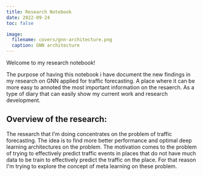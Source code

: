 ```yaml
---
title: Research Notebook
date: 2022-09-24
toc: false

image:
  filename: covers/gnn-architecture.png
  caption: GNN architecture
---
```


Welcome to my research notebook!

The purpose of having this notebook i have document the new findings in my research on GNN applied for traffic forecasting. A place where it can be more easy to annoted the most important information on the resaerch. As a type of diary that can easily show my current work and research development.

## Overview of the research:
The research that I'm doing concentrates on the problem of traffic forecasting. The idea is to find more better performance and optimal deep learning architectures on the problem. The motivation comes to the problem of trying to effectively predict traffic events in places that do not have much data to be train to effectively predict the traffic on the place. For that reason I'm trying to explore the concept of meta learning on these problem.


<!-- - It is your second brain 🧠, stored in future-proof Markdown files 
- Supports audio, video, images, math, code, [Mermaid](https://mermaid.live/) diagrams, and [much more](https://wowchemy.com/docs/content/writing-markdown-latex/)
- Edit your notes online in GitHub, or any Git-connected Markdown app such as [Obsidian](https://obsidian.md/) or [Visual Studio Code](https://vscode.dev/)

```markmap {height="200px"}
- Second Brain
  - **powerful** knowledge base
  - **easy**: just plain text Markdown files
  - all your thoughts are **connected**
  - highly **extensible**
  - **future-proof** & open source ❤️
```

## Public vs Private Second Brain

Choose between **publishing and sharing your knowledge online or creating a private second brain**.

To create an **open second brain**, share your knowledge with others [by deploying this template](https://wowchemy.com/hugo-themes/) as a public website.

To create a **private second brain** either:

- After deploying your site above, [password protect your online second brain](https://docs.netlify.com/visitor-access/password-protection/) and configure your GitHub repo as **private**
- [Download this template](https://github.com/wowchemy/hugo-second-brain-theme) and [run the tool locally](https://wowchemy.com/docs/getting-started/install-hugo-extended/)

## Example notebook

{{< cta cta_text="👉 Check out the Machine Learning notebook" cta_link="machine-learning" >}} -->
